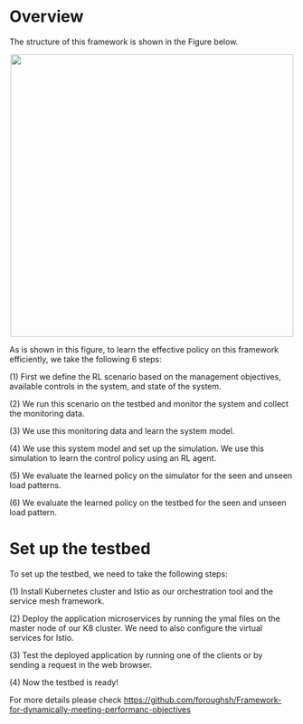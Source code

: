 <h1>Overview</h1>

The structure of this framework is shown in the Figure below.

<p align="center">
<img src="https://github.com/foroughsh/dynamically_meeting_performace_objectives_framework/blob/9eb9dc8e04de3e4e9bbeb1c1f3fca135abab6149/framework_small.png" width="500"/>
</p>

As is shown in this figure, to learn the effective policy on this framework efficiently, we take the following 6 steps:

(1) First we define the RL scenario based on the management objectives, available controls in the system, and state of the system.

(2) We run this scenario on the testbed and monitor the system and collect the monitoring data. 

(3) We use this monitoring data and learn the system model.

(4) We use this system model and set up the simulation. We use this simulation to learn the control policy using an RL agent.

(5) We evaluate the learned policy on the simulator for the seen and unseen load patterns.

(6) We evaluate the learned policy on the testbed for the seen and unseen load pattern.

<h1>Set up the testbed</h1>

To set up the testbed, we need to take the following steps:

(1) Install Kubernetes cluster and Istio as our orchestration tool and the service mesh framework. 

(2) Deploy the application microservices by running the ymal files on the master node of our K8 cluster. We need to also configure the virtual services for Istio. 

(3) Test the deployed application by running one of the clients or by sending a request in the web browser. 

(4) Now the testbed is ready!

For more details please check https://github.com/foroughsh/Framework-for-dynamically-meeting-performanc-objectives
